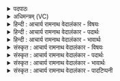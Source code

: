 <details><summary>पदपाठः</summary>

कः꣢। इ꣣म꣢म्। ना꣡हु꣢꣯षीषु। आ। इ꣡न्द्र꣢꣯म्। सो꣡म꣢꣯स्य। त꣣र्पयात्। सः꣢। नः꣣। व꣡सू꣢꣯नि। आ। भ꣣रात्। १९०।
</details>

<details><summary>अधिमन्त्रम् (VC)</summary>

- इन्द्रः
- वामदेवो गौतमः
- गायत्री
- षड्जः
- ऐन्द्रं काण्डम्
</details>

<details><summary>हिन्दी : आचार्य रामनाथ वेदालंकार - विषयः</summary>

अगले मन्त्र में इन्द्र को सोमरस से तृप्त करने का विषय है।
</details>

<details><summary>हिन्दी : आचार्य रामनाथ वेदालंकार - पदार्थः</summary>

पदार्थान्वयभाषाः -  (नाहुषीषु) मानवीय प्रजाओं में (कः) कौन धन्य मनुष्य (इमम्) इस, गुणों के आधार (इन्द्रम्) परमात्मा, राजा, आचार्य एवं अतिथि आदि को (सोमस्य) सोम से अर्थात् श्रद्धा-रस, ज्ञान-रस, उपासना-रस, कर्म-रस, ब्रह्म-रस, क्षत्र-रस, ब्रह्मचर्य-रस, धर्म-रस, कीर्त-रस आदि से (आ तर्पयात्) चारों ओर से तृप्त करेगा, जिससे (सः) तृप्त किया हुआ वह (नः) हमारे लिए (वसूनि) सब प्रकार के ऐश्वर्यों को (आ भरात्) लाये ॥६॥ इस मन्त्र में श्लेषालङ्कार है ॥६॥
</details>

<details><summary>हिन्दी : आचार्य रामनाथ वेदालंकार - भावार्थः</summary>

भावार्थभाषाः -  परमेश्वर की उपासना, श्रद्धा, ज्ञान-संग्रह, कर्म, ब्रह्मचर्य, तपस्या, श्रम, धर्म, वैराग्य, व्रत-पालन आदि श्रेष्ठ आचारों से ही परमात्मा, राजा, आचार्य आदि प्रसन्न होते हैं और प्रचुर ऐश्वर्य प्रदान करते हैं ॥६॥
</details>

<details><summary>संस्कृत : आचार्य रामनाथ वेदालंकार - विषयः</summary>

अथेन्द्रस्य सोमरसतर्पणविषयमाह।
</details>

<details><summary>संस्कृत : आचार्य रामनाथ वेदालंकार - पदार्थः</summary>

पदार्थान्वयभाषाः -  (नाहुषीषु) मानुषीषु प्रजासु। नहुष इति मनुष्यनाम। निघं० २।३। नह्यन्ते बध्यन्ते कर्मपाशैरिति नहुषाः१ मनुष्याः। णह बन्धने पृनहिकलिभ्य उषच्। उ० ४।७५ इति उषच् प्रत्ययः। (कः) को धन्यो जनः (इमम्) एतम् गुणगणाधारम् (इन्द्रम्) परमात्मानं, राजानम्, आचार्यम्, अतिथिं वा (सोमस्य) सोमेन श्रद्धारसेन, ज्ञानरसेन, उपासनारसेन, कर्मरसेन, ब्रह्मरसेन, क्षत्ररसेन, ब्रह्मचर्यरसेन, धर्मरसेन, यशोरसेन वा। अत्र तृतीयार्थे षष्ठी प्रयुक्ता। (आ तर्पयात्) समन्तात् तर्पयिष्यति, येन (सः) तर्पितोऽसौ (नः) अस्मभ्यम् (वसूनि) सर्वविधानि ऐश्वर्याणि (आ भरात्) आहरेत्। तर्पयात्, भरात् इत्युभयत्रापि क्रमेण तृप तृप्तौ, हृञ् हरणे धातोर्लेटि, लेटोऽडाटौ। अ० ३।४।९४ इत्याडागमः। भरात् इत्यत्र हृग्रहोर्भश्छन्दसि इति वार्तिकेन हस्य भः ॥६॥ अत्र श्लेषालङ्कारः ॥६॥
</details>

<details><summary>संस्कृत : आचार्य रामनाथ वेदालंकार - भावार्थः</summary>

भावार्थभाषाः -  परमेश्वरोपासनया, श्रद्धया, ज्ञानसंग्रहेण, कर्मणा, ब्रह्मचर्येण, तपसा, श्रमेण, धर्मेण, वैराग्येण, व्रतपालनेन इत्यादिभिः शुभाचरणैरेव परमात्मनृपत्याचार्यप्रभृतयः सर्वेऽपि प्रसीदन्ति पुष्कलमैश्वर्यं च प्रयच्छन्ति ॥६॥
</details>

<details><summary>संस्कृत : आचार्य रामनाथ वेदालंकार - पादटिप्पनी</summary>

टिप्पणी:   १. नहुषः शुभाशुभकर्मबद्धो मनुष्यः इति ऋ० १।२२।८ भाष्ये द०। नहुष इति मनुष्यनाम, तेषु भवाः ज्योतिष्टोमाद्याः क्रियाः नाहुष्यः—इति वि०। मानुषीषु प्रजासु—इति भ०।
</details>